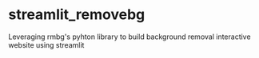 # streamlit_removebg
Leveraging rmbg's pyhton library to build background removal interactive website using streamlit
